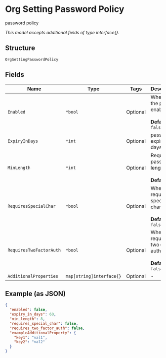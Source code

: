 
# Org Setting Password Policy

password policy

*This model accepts additional fields of type interface{}.*

## Structure

`OrgSettingPasswordPolicy`

## Fields

| Name | Type | Tags | Description |
|  --- | --- | --- | --- |
| `Enabled` | `*bool` | Optional | Whether the policy is enabled<br><br>**Default**: `false` |
| `ExpiryInDays` | `*int` | Optional | password expiry in days |
| `MinLength` | `*int` | Optional | Required password length<br><br>**Default**: `8` |
| `RequiresSpecialChar` | `*bool` | Optional | Whether to require special character<br><br>**Default**: `false` |
| `RequiresTwoFactorAuth` | `*bool` | Optional | Whether to require two-factor auth<br><br>**Default**: `false` |
| `AdditionalProperties` | `map[string]interface{}` | Optional | - |

## Example (as JSON)

```json
{
  "enabled": false,
  "expiry_in_days": 60,
  "min_length": 8,
  "requires_special_char": false,
  "requires_two_factor_auth": false,
  "exampleAdditionalProperty": {
    "key1": "val1",
    "key2": "val2"
  }
}
```

